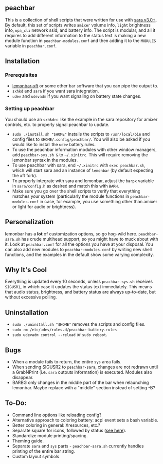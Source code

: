 peachbar
-----
This is a collection of shell scripts that were written for use with [sara v3.0+](https://github.com/gitluin/sara). By default, this set of scripts writes `amixer` volume info, `light` brightness info, `wpa_cli` network ssid, and battery info. The script is modular, and all it requires to add different information to the status text is making a new module function in `peachbar-modules.conf` and then adding it to the `MODULES` variable in `peachbar.conf`.

## Installation
### Prerequisites
* [lemonbar-xft](https://github.com/krypt-n/bar) or some other bar software that you can pipe the output to.
* `sxhkd` and `sara` if you want sara integration.
* `udev` and `udevadm` if you want signaling on battery state changes.

### Setting up peachbar
You should use an `sxhkdrc` like the example in the sara repository for amixer controls, etc. to properly signal peachbar to update.
* `sudo ./install.sh "$HOME"` installs the scripts to `/usr/local/bin` and config files to `$HOME/.config/peachbar/`. You will also be asked if you would like to install the `udev` battery.rules.
* To use the peachbar information modules with other window managers, add `peachbar-sys.sh &` to `~/.xinitrc`. This will require removing the lemonbar syntax in the modules.
* To use peachbar with sara, end `~/.xinitrc` with `exec peachbar.sh`, which will start sara and an instance of `lemonbar` (by default expecting the xft fork).
* To properly integrate with sara and lemonbar, adjust the `barpx` variable in `sara/config.h` as desired and match this with `BARH`.
* Make sure you go over the shell scripts to verify that everything matches your system (particularly the module functions in `peachbar-modules.conf` in case, for example, you use something other than amixer or light for audio or brightness).

## Personalization
lemonbar has a **lot** of customization options, so go hog-wild here. `peachbar-sara.sh` has crude multihead support, so you might have to muck about with it. Look at `peachbar.conf` for all the options you have at your disposal. You can also add new modules to `peachbar-modules.conf` by writing new shell functions, and the examples in the default show some varying complexity.

## Why It's Cool
Everything is updated every 10 seconds, unless `peachbar-sys.sh` receives `SIGUSR1`, in which case it updates the status text immediately. This means that audio status, brightness, and battery status are always up-to-date, but without excessive polling.

## Uninstallation
* `sudo ./uninstall.sh "$HOME"` removes the scripts and config files.
* `sudo rm /etc/udev/rules.d/peachbar-battery.rules`
* `sudo udevadm control --reload` or `sudo reboot`.

## Bugs
* When a module fails to return, the entire `sys` area fails.
* When sending SIGUSR2 to `peachbar-sara`, changes are not redrawn until a GrabNPrint (i.e. `sara` outputs information) is executed. Modules also disappear.
* BARBG only changes in the middle part of the bar when relaunching lemonbar. Maybe replace with a "middle" section instead of setting -B?

## To-Do:
* Command line options like reloading config?
* Alternative approach to coloring battery: acpi event sets a bash variable.
* Better coloring in general: Xresources, etc.?
* Separate square for icons, followed by status ([see here](https://i.redd.it/wzba8omwrdi51.png)).
* Standardize module printing/spacing.
* Theming guide.
* Separate `sara` and `sys` parts - `peachbar-sara.sh` currently handles printing of the entire bar string.
* Custom layout symbols
